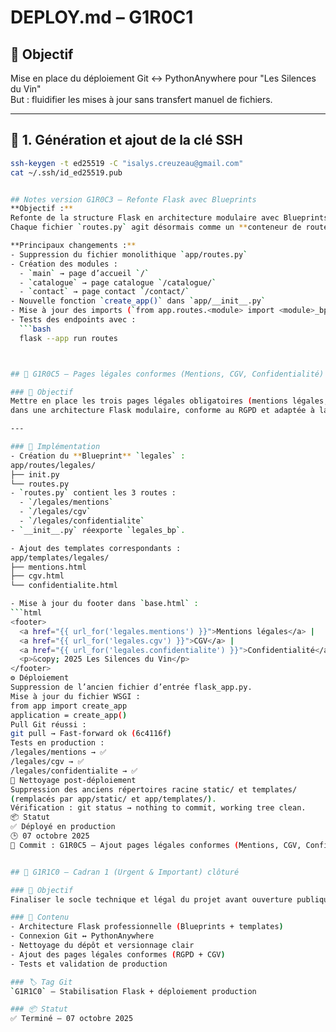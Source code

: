 # DEPLOY.md – G1R0C1
## 🎯 Objectif
Mise en place du déploiement Git ↔ PythonAnywhere pour "Les Silences du Vin"  
But : fluidifier les mises à jour sans transfert manuel de fichiers.

---

## 🔐 1. Génération et ajout de la clé SSH

```bash
ssh-keygen -t ed25519 -C "isalys.creuzeau@gmail.com"
cat ~/.ssh/id_ed25519.pub


## Notes version G1R0C3 – Refonte Flask avec Blueprints
**Objectif :**  
Refonte de la structure Flask en architecture modulaire avec Blueprints.  
Chaque fichier `routes.py` agit désormais comme un **conteneur de routes** pour son module.

**Principaux changements :**
- Suppression du fichier monolithique `app/routes.py`
- Création des modules :
  - `main` → page d’accueil `/`
  - `catalogue` → page catalogue `/catalogue/`
  - `contact` → page contact `/contact/`
- Nouvelle fonction `create_app()` dans `app/__init__.py`
- Mise à jour des imports (`from app.routes.<module> import <module>_bp`)
- Tests des endpoints avec :  
  ```bash
  flask --app run routes



## 🧾 G1R0C5 — Pages légales conformes (Mentions, CGV, Confidentialité)

### 🎯 Objectif
Mettre en place les trois pages légales obligatoires (mentions légales, CGV, politique de confidentialité)
dans une architecture Flask modulaire, conforme au RGPD et adaptée à la vente en ligne de vins.

---

### 🧱 Implémentation
- Création du **Blueprint** `legales` :
app/routes/legales/
├── init.py
└── routes.py
- `routes.py` contient les 3 routes :
  - `/legales/mentions`
  - `/legales/cgv`
  - `/legales/confidentialite`
- `__init__.py` réexporte `legales_bp`.

- Ajout des templates correspondants :
app/templates/legales/
├── mentions.html
├── cgv.html
└── confidentialite.html

- Mise à jour du footer dans `base.html` :
```html
<footer>
  <a href="{{ url_for('legales.mentions') }}">Mentions légales</a> |
  <a href="{{ url_for('legales.cgv') }}">CGV</a> |
  <a href="{{ url_for('legales.confidentialite') }}">Confidentialité</a>
  <p>&copy; 2025 Les Silences du Vin</p>
</footer>
⚙️ Déploiement
Suppression de l’ancien fichier d’entrée flask_app.py.
Mise à jour du fichier WSGI :
from app import create_app
application = create_app()
Pull Git réussi :
git pull → Fast-forward ok (6c4116f)
Tests en production :
/legales/mentions → ✅
/legales/cgv → ✅
/legales/confidentialite → ✅
🧹 Nettoyage post-déploiement
Suppression des anciens répertoires racine static/ et templates/
(remplacés par app/static/ et app/templates/).
Vérification : git status → nothing to commit, working tree clean.
📦 Statut
✅ Déployé en production
🕒 07 octobre 2025
🔖 Commit : G1R0C5 — Ajout pages légales conformes (Mentions, CGV, Confidentialité)


## 🏁 G1R1C0 — Cadran 1 (Urgent & Important) clôturé

### 🎯 Objectif
Finaliser le socle technique et légal du projet avant ouverture publique.

### 🧩 Contenu
- Architecture Flask professionnelle (Blueprints + templates)
- Connexion Git ↔ PythonAnywhere
- Nettoyage du dépôt et versionnage clair
- Ajout des pages légales conformes (RGPD + CGV)
- Tests et validation de production

### 🏷️ Tag Git
`G1R1C0` — Stabilisation Flask + déploiement production

### 📦 Statut
✅ Terminé — 07 octobre 2025

